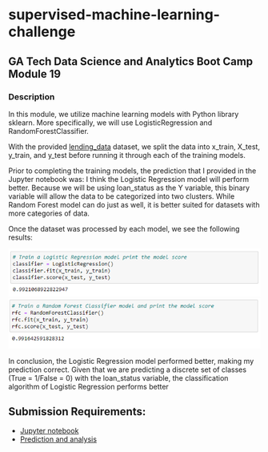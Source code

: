 # supervised-machine-learning-challenge
## GA Tech Data Science and Analytics Boot Camp Module 19
### Description
<p>In this module, we utilize machine learning models with Python library sklearn. More specifically, we will use LogisticRegression and RandomForestClassifier.</p>

<p>With the provided <a href="Resources/lending_data.csv">lending_data</a> dataset, we split the data into x_train, X_test, y_train, and y_test before running it through each of the training models.</p>

<p>Prior to completing the training models, the prediction that I provided in the Jupyter notebook was: I think the Logistic Regression model will perform better. Because we will be using loan_status as the Y variable, this binary variable will allow the data to be categorized into two clusters. While Random Forest model can do just as well, it is better suited for datasets with more categories of data.</p>

<p>Once the dataset was processed by each model, we see the following results:</p>

<img src="Resources/LogisticRegressionScore.png">

<img src="Resources/RandomForestClassifierScore.png">

<p>In conclusion, the Logistic Regression model performed better, making my prediction correct. Given that we are predicting a discrete set of classes (True = 1/False = 0) with the loan_status variable, the classification algorithm of Logistic Regression performs better</p>

## Submission Requirements:
* <a href="'Credit Risk Evaluator'.ipynb">Jupyter notebook
* Prediction and analysis